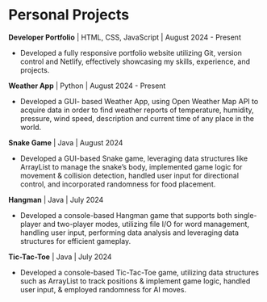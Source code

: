 # Personal Projects

**Developer Portfolio** | HTML, CSS, JavaScript | August 2024 - Present
- Developed a fully responsive portfolio website utilizing Git, version control and Netlify, effectively showcasing my skills, experience, and projects.
  
**Weather App** | Python | August 2024 - Present
- Developed a GUI- based Weather App, using Open Weather Map API to acquire data in order to find weather reports of temperature, humidity, pressure, wind speed, description and current time of any place in the world.
  
**Snake Game** | Java | August 2024
- Developed a GUI-based Snake game, leveraging data structures like ArrayList to manage the snake’s body, implemented game logic for movement & collision detection, handled user input for directional control, and incorporated randomness for food placement.
  
**Hangman** | Java | July 2024
- Developed a console-based Hangman game that supports both single-player and two-player modes, utilizing file I/O for word management, handling user input, performing data analysis and leveraging data structures for efficient gameplay.
  
**Tic-Tac-Toe** | Java | July 2024
- Developed a console-based Tic-Tac-Toe game, utilizing data structures such as ArrayList to track positions & implement game logic, handled user input, & employed randomness for AI moves.





